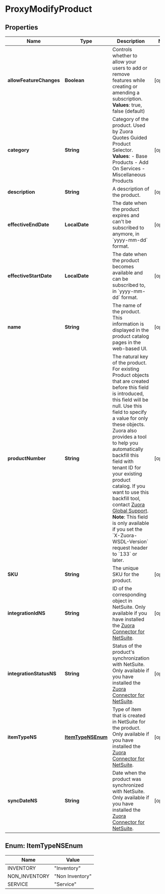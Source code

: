 

# ProxyModifyProduct


## Properties

| Name | Type | Description | Notes |
|------------ | ------------- | ------------- | -------------|
|**allowFeatureChanges** | **Boolean** | Controls whether to allow your users to add or remove features while creating or amending a subscription.  **Values**: true, false (default)  |  [optional] |
|**category** | **String** | Category of the product. Used by Zuora Quotes Guided Product Selector.  **Values**:   - Base Products   - Add On Services   - Miscellaneous Products  |  [optional] |
|**description** | **String** | A description of the product.   |  [optional] |
|**effectiveEndDate** | **LocalDate** | The date when the product expires and can&#39;t be subscribed to anymore, in &#x60;yyyy-mm-dd&#x60; format.  |  [optional] |
|**effectiveStartDate** | **LocalDate** | The date when the product becomes available and can be subscribed to, in &#x60;yyyy-mm-dd&#x60; format.  |  [optional] |
|**name** | **String** | The name of the product. This information is displayed in the product catalog pages in the web-based UI.  |  [optional] |
|**productNumber** | **String** | The natural key of the product.   For existing Product objects that are created before this field is introduced, this field will be null. Use this field to specify a value for only these objects. Zuora also provides a tool to help you automatically backfill this field with tenant ID for your existing product catalog. If you want to use this backfill tool, contact [Zuora Global Support](https://support.zuora.com/).  **Note**: This field is only available if you set the &#x60;X-Zuora-WSDL-Version&#x60; request header to &#x60;133&#x60; or later.  |  [optional] |
|**SKU** | **String** | The unique SKU for the product.  |  [optional] |
|**integrationIdNS** | **String** | ID of the corresponding object in NetSuite. Only available if you have installed the [Zuora Connector for NetSuite](https://www.zuora.com/connect/app/?appId&#x3D;265).  |  [optional] |
|**integrationStatusNS** | **String** | Status of the product&#39;s synchronization with NetSuite. Only available if you have installed the [Zuora Connector for NetSuite](https://www.zuora.com/connect/app/?appId&#x3D;265).  |  [optional] |
|**itemTypeNS** | [**ItemTypeNSEnum**](#ItemTypeNSEnum) | Type of item that is created in NetSuite for the product. Only available if you have installed the [Zuora Connector for NetSuite](https://www.zuora.com/connect/app/?appId&#x3D;265).  |  [optional] |
|**syncDateNS** | **String** | Date when the product was synchronized with NetSuite. Only available if you have installed the [Zuora Connector for NetSuite](https://www.zuora.com/connect/app/?appId&#x3D;265).  |  [optional] |



## Enum: ItemTypeNSEnum

| Name | Value |
|---- | -----|
| INVENTORY | &quot;Inventory&quot; |
| NON_INVENTORY | &quot;Non Inventory&quot; |
| SERVICE | &quot;Service&quot; |



